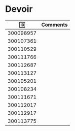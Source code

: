 # Devoir

| :id:      | Comments       |
|-----------|----------------|
| 300098957 |                |
| 300107361	|                |
| 300110529	|                |
| 300111766	|                |
| 300112687	|                |
| 300113127 |                |
| 300105201	|                |
| 300108234	|                |
| 300111671	|                |
| 300112017	|                |
| 300112917	|                |
| 300113775 |                |
